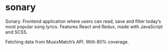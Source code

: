 # sonary

Sonary. Frontend application where users can read, save and filter today’s most popular song lyrics. Features React and Redux, made with JavaScript and SCSS.

Fetching data from MusixMatch’s API. With 80% coverage.
